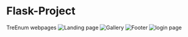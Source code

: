 # Flask-Project
TreEnum webpages
![Landing page](https://github.com/Sam-096/Flask-Project/assets/130371822/bfba7c5c-9eaf-42ab-8822-88dd06f26a9d)
![Gallery](https://github.com/Sam-096/Flask-Project/assets/130371822/dc5b374f-3b6c-4d0a-8f86-9e987c700e38)
![Footer](https://github.com/Sam-096/Flask-Project/assets/130371822/22716698-b701-4e6b-b11e-4bf6afd7996b)
![login page](https://github.com/Sam-096/Flask-Project/assets/130371822/0d83554a-0a4f-4848-8ab4-12e0861ee008)

